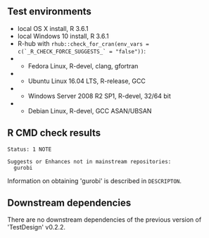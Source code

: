 ## Test environments

* local OS X install, R 3.6.1
* local Windows 10 install, R 3.6.1
* R-hub with ``rhub::check_for_cran(env_vars = c(`_R_CHECK_FORCE_SUGGESTS_` = "false"))``:
* * Fedora Linux, R-devel, clang, gfortran
* * Ubuntu Linux 16.04 LTS, R-release, GCC
* * Windows Server 2008 R2 SP1, R-devel, 32/64 bit
* * Debian Linux, R-devel, GCC ASAN/UBSAN


## R CMD check results

```
Status: 1 NOTE

Suggests or Enhances not in mainstream repositories:
  gurobi
```

Information on obtaining 'gurobi' is described in `DESCRIPTON`.


## Downstream dependencies

There are no downstream dependencies of the previous version of 'TestDesign' v0.2.2.
